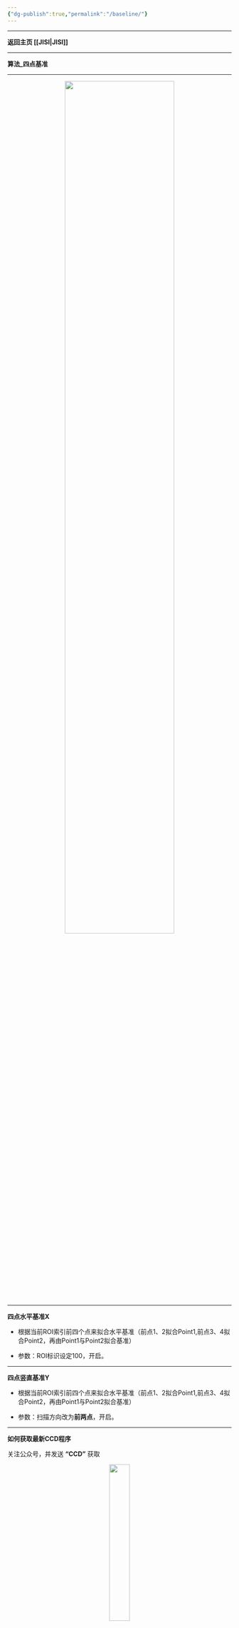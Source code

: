 ```yaml
---
{"dg-publish":true,"permalink":"/baseline/"}
---
```



---

**返回主页 [[JISI\|JISI]]**

---

**算法_四点基准**

---

<div align="center"><img src="https://armtc.jisi.ga/i/2022/12/17/gr5f4v-1.jpg" width="70%" height="70%"></img></div>

---

**四点水平基准X**
- 根据当前ROI索引前四个点来拟合水平基准（前点1、2拟合Point1,前点3、4拟合Point2，再由Point1与Point2拟合基准）

- 参数：ROI标识设定100，开启。

---
**四点竖直基准Y**
- 根据当前ROI索引前四个点来拟合水平基准（前点1、2拟合Point1,前点3、4拟合Point2，再由Point1与Point2拟合基准）

- 参数：扫描方向改为**前两点**，开启。

---
**如何获取最新CCD程序**

关注公众号，并发送 **“CCD”** 获取

<div align="center">
    <img src="https://armtc.jisi.ga/i/2022/12/17/gk75pe-1.jpg" width="30%" height="30%"></img>
</div>


------

<div align='center' ><font size='50'>End Thanks</font></div>